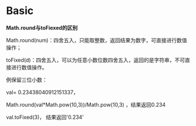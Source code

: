 # Basic #

**Math.round与toFiexed的区别**

Math.round(num)：四舍五入，只能取整数，返回结果为数字，可直接进行数值操作；

toFixed(d)：四舍五入，可以为任意小数位数四舍五入，返回的是字符串，不可直接进行数值操作。

例保留三位小数：

val= 0.23438040912151337，

Math.round(val*Math.pow(10,3))/Math.pow(10,3)  ，结果返回0.234

val.toFixed(3)， 结果返回'0.234'